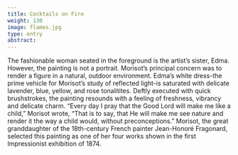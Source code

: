 ```yaml
---
title: Cocktails on Fire
weight: 130
image: flames.jpg
type: entry
abstract:
---
```


The fashionable woman seated in the foreground is the artist’s sister, Edma. However, the painting is not a portrait. Morisot’s principal concern was to render a figure in a natural, outdoor environment. Edma’s white dress-the prime vehicle for Morisot’s study of reflected light-is saturated with delicate lavender, blue, yellow, and rose tonalitites. Deftly executed with quick brushstrokes, the painting resounds with a feeling of freshness, vibrancy and delicate charm. “Every day I pray that the Good Lord will make me like a child,” Morisot wrote, “That is to say, that He will make me see nature and render it the way a child would, without preconceptions.” Morisot, the great granddaughter of the 18th-century French painter Jean-Honoré Fragonard, selected this painting as one of her four works shown in the first Impressionist exhibition of 1874.
